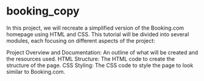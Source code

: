 ﻿# booking_copy
In this project, we will recreate a simplified version of the Booking.com homepage using HTML and CSS. This tutorial will be divided into several modules, each focusing on different aspects of the project:

Project Overview and Documentation: An outline of what will be created and the resources used.
HTML Structure: The HTML code to create the structure of the page.
CSS Styling: The CSS code to style the page to look similar to Booking.com.
